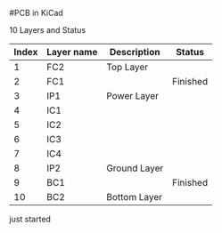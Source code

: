 #PCB in KiCad

10 Layers and Status


| Index | Layer name | Description  | Status   |
| ----- | ---------- | ------------ | -------- |
| 1     | FC2        | Top Layer    |          |
| 2     | FC1        |              | Finished |
| 3     | IP1        | Power Layer  |          |
| 4     | IC1        |              |          |
| 5     | IC2        |              |          |
| 6     | IC3        |              |          |
| 7     | IC4        |              |          |
| 8     | IP2        | Ground Layer |          |
| 9     | BC1        |              | Finished |
| 10    | BC2        | Bottom Layer |          |


just started
